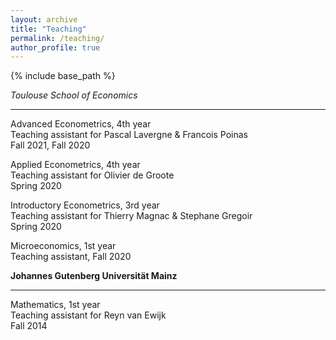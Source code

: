 ```yaml
---
layout: archive
title: "Teaching"
permalink: /teaching/
author_profile: true
---
```


{% include base_path %}


*Toulouse School of Economics*

---

Advanced Econometrics, 4th year  
Teaching assistant for Pascal Lavergne \& Francois Poinas  
Fall 2021, Fall 2020  

Applied Econometrics, 4th year  
Teaching assistant for Olivier de Groote  
Spring 2020

Introductory Econometrics, 3rd year  
Teaching assistant for Thierry Magnac \& Stephane Gregoir  
Spring 2020

Microeconomics, 1st year  
Teaching assistant, Fall 2020


**Johannes Gutenberg Universität Mainz**

---

Mathematics, 1st year  
Teaching assistant for Reyn van Ewijk  
Fall 2014
